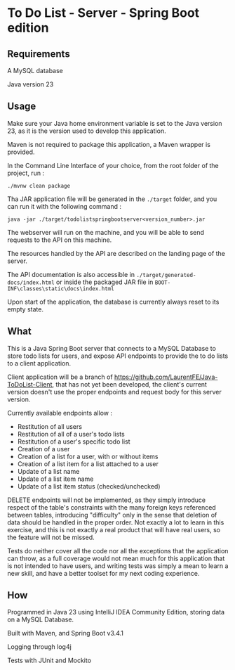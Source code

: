 # To Do List - Server - Spring Boot edition

## Requirements

A MySQL database

Java version 23

## Usage

Make sure your Java home environment variable is set to the Java version 23, as it is the version used to develop 
this application.

Maven is not required to package this application, a Maven wrapper is provided.

In the Command Line Interface of your choice, from the root folder of the project, run : 

```./mvnw clean package```

Tha JAR application file will be generated in the ```./target``` folder, and you can run it with the following 
command :

```java -jar ./target/todolistspringbootserver<version_number>.jar```

The webserver will run on the machine, and you will be able to send requests to the API on this machine.

The resources handled by the API are described on the landing page of the server. 

The API documentation is also accessible in ```./target/generated-docs/index.html``` or inside the packaged JAR file in
```BOOT-INF\classes\static\docs\index.html```

Upon start of the application, the database is currently always reset to its empty state.

## What

This is a Java Spring Boot server that connects to a MySQL Database to store todo lists for users, and expose API 
endpoints to provide the to do lists to a client application.

Client application will be a branch of https://github.com/LaurentFE/Java-ToDoList-Client, that has not yet been 
developed, the client's current version doesn't use the proper endpoints and request body for this server version.

Currently available endpoints allow :
- Restitution of all users
- Restitution of all of a user's todo lists
- Restitution of a user's specific todo list
- Creation of a user 
- Creation of a list for a user, with or without items
- Creation of a list item for a list attached to a user
- Update of a list name
- Update of a list item name
- Update of a list item status (checked/unchecked)

DELETE endpoints will not be implemented, as they simply introduce respect of the table's constraints with the many
foreign keys referenced between tables, introducing "difficulty" only in the sense that deletion of data should be 
handled in the proper order. Not exactly a lot to learn in this exercise, and this is not exactly a real product that
will have real users, so the feature will not be missed.

Tests do neither cover all the code nor all the exceptions that the application can throw, as a full coverage would not 
mean much for this application that is not intended to have users, and writing tests was simply a mean to learn a new 
skill, and have a better toolset for my next coding experience. 

## How

Programmed in Java 23 using IntelliJ IDEA Community Edition, storing data on a MySQL Database. 

Built with Maven, and Spring Boot v3.4.1

Logging through log4j

Tests with JUnit and Mockito
